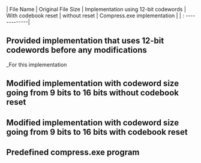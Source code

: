 | File Name | Original File Size | Implementation using 12-bit codewords | With codebook reset | without reset | Compress.exe implementation |
| : -------------|























## **Provided implementation that uses 12-bit codewords before any modifications**
_For this implementation




## **Modified implementation with codeword size going from 9 bits to 16 bits without codebook reset**





## **Modified implementation with codeword size going from 9 bits to 16 bits with codebook reset**





## **Predefined compress.exe program**